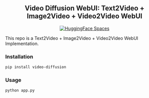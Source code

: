 <div align="center">
<h2>
    Video Diffusion WebUI: Text2Video + Image2Video + Video2Video WebUI
</h2>
<div>
    <a href="https://huggingface.co/spaces/ArtGAN/Video-Diffusion-WebUI"><img src="https://img.shields.io/badge/%20HuggingFace%20-Demo-blue.svg" alt="HuggingFace Spaces"></a>

</div>
</div>

This repo is a Text2Video + Image2Video + Video2Video WebUI Implementation.
### Installation
```bash
pip install video-diffusion
```
### Usage
```python
python app.py
```
